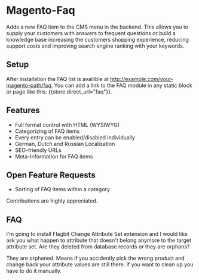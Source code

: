 Magento-Faq
===========

Adds a new FAQ item to the CMS menu in the backend. This allows you to supply your customers with answers to frequent questions or build a knowledge base increasing the customers shopping experience, reducing support costs and improving search engine ranking with your keywords.

Setup
-----

After installation the FAQ list is availible at http://example.com/your-magento-path/faq. You can add a link to the FAQ module in any static block or page like this: {{store direct_url="faq"}}.

Features
--------

* Full format control with HTML (WYSIWYG)
* Categorizing of FAQ items
* Every entry can be enabled/disabled individually
* German, Dutch and Russian Localization
* SEO-friendly URLs
* Meta-Information for FAQ items

Open Feature Requests
----------------

* Sorting of FAQ items within a category

Contributions are highly appreciated.

FAQ
---

I'm going to install Flagbit Change Attribute Set extension and I would like ask you what happen to attribute that doesn't belong anymore to the target attribute set. Are they deleted from database records or they are orphans?

They are orphaned. Means if you accidently pick the wrong product and change back your attribute values are still there. if you want to clean up you have to do it manually.
